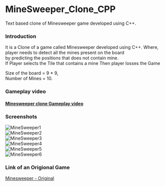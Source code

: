 # MineSweeper_Clone_CPP
Text based clone of Minesweeper game developed using C++.

### Introduction
It is a Clone of a game called Minesweeper developed using C++.
Where, player needs to detect all the mines present on the board <br>
by predicting the positions that does not contain mine.<br>
If Player selects the Tile that contains a mine Then player losses the Game

Size of the board = 9 * 9,<br>
Number of Mines = 10.

### Gameplay video
#### [Minesweeper clone Gameplay video](https://youtu.be/I0xzT2C7sj8)

### Screenshots
![MineSweeper1](https://github.com/SiddharthVarde22/MineSweeper_Clone_CPP/assets/118422811/60559b4c-9f4d-4d5b-b6d3-def8852e4319) <br>
![MineSweeper2](https://github.com/SiddharthVarde22/MineSweeper_Clone_CPP/assets/118422811/04442f45-7510-47dc-9190-2bcfa100ddef) <br>
![MineSweeper3](https://github.com/SiddharthVarde22/MineSweeper_Clone_CPP/assets/118422811/b40f141b-9b63-4c55-8d71-1837f72dfb99) <br>
![MineSweeper4](https://github.com/SiddharthVarde22/MineSweeper_Clone_CPP/assets/118422811/0f42d92f-e7ba-4c29-a0ab-2c23abcbe34c) <br>
![MineSweeper5](https://github.com/SiddharthVarde22/MineSweeper_Clone_CPP/assets/118422811/5218e14b-7fac-49b7-8cc2-d563a62fa070) <br>
![MineSweeper6](https://github.com/SiddharthVarde22/MineSweeper_Clone_CPP/assets/118422811/a5c02717-556e-4a2b-9111-0186e3ea7b61) <br>

### Link of an Origional Game
[Minesweeper - Original](https://minesweeper.online/)
